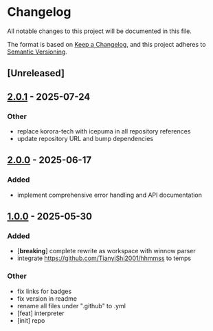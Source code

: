 # Changelog

All notable changes to this project will be documented in this file.

The format is based on [Keep a Changelog](https://keepachangelog.com/en/1.0.0/),
and this project adheres to [Semantic Versioning](https://semver.org/spec/v2.0.0.html).

## [Unreleased]

## [2.0.1](https://github.com/icepuma/temps/compare/temps-chrono-v2.0.0...temps-chrono-v2.0.1) - 2025-07-24

### Other

- replace korora-tech with icepuma in all repository references
- update repository URL and bump dependencies

## [2.0.0](https://github.com/icepuma/temps/compare/temps-chrono-v1.1.0...temps-chrono-v2.0.0) - 2025-06-17

### Added

- implement comprehensive error handling and API documentation

## [1.0.0](https://github.com/icepuma/temps/releases/tag/temps-chrono-v1.0.0) - 2025-05-30

### Added

- [**breaking**] complete rewrite as workspace with winnow parser
- integrate https://github.com/TianyiShi2001/hhmmss to temps

### Other

- fix links for badges
- fix version in readme
- rename all files under ".github" to .yml
- [feat] interpreter
- [init] repo

